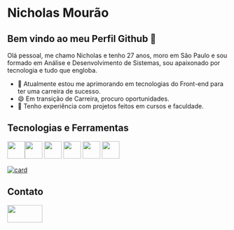 # Nicholas Mourão

## Bem vindo ao meu Perfil Github 👋 

Olá pessoal, me chamo Nicholas e tenho 27 anos, moro em São Paulo e sou formado em Análise e Desenvolvimento de Sistemas, sou apaixonado por tecnologia e tudo que engloba.

- 🌱 Atualmente estou me aprimorando em tecnologias do Front-end para ter uma carreira de sucesso. 
- 😄 Em transição de Carreira, procuro oportunidades.
- 🔭 Tenho experiência com projetos feitos em cursos e faculdade.

## Tecnologias e Ferramentas 

<img src="https://cdn.jsdelivr.net/gh/devicons/devicon/icons/html5/html5-original.svg" width = "40" heigth = "40" /><img src="https://cdn.jsdelivr.net/gh/devicons/devicon/icons/css3/css3-original.svg" width = "40" height = "40" />
<img src="https://cdn.jsdelivr.net/gh/devicons/devicon/icons/javascript/javascript-original.svg" width = "40" height = "40"/>
<img src="https://cdn.jsdelivr.net/gh/devicons/devicon/icons/sass/sass-original.svg" width = "40" height = "40"/>
<img src="https://cdn.jsdelivr.net/gh/devicons/devicon/icons/react/react-original.svg" width = "40" height = "40" />
<img src="https://cdn.jsdelivr.net/gh/devicons/devicon/icons/nodejs/nodejs-original.svg" width = "40" height = "40"/>

[![card](https://github-readme-stats.vercel.app/api?username=nkbreno33&theme=default)](https://github.com/anuraghazra/github-readme-stats)
          
## Contato

<a href="https://www.linkedin.com/in/nicholas-breno" target="_blank"><img loading="lazy" src="https://cdn.jsdelivr.net/gh/devicons/devicon/icons/linkedin/linkedin-original.svg" target="_blank" width = "80" height = "40"></a> 
